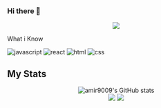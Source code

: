 ### Hi there 👋

<!--
**amir9009/amir9009** is a ✨ _special_ ✨ repository because its `README.md` (this file) appears on your GitHub profile.

Here are some ideas to get you started:

- 🔭 I’m currently working on ...
- 🌱 I’m currently learning ...
- 👯 I’m looking to collaborate on ...
- 🤔 I’m looking for help with ...
- 💬 Ask me about ...
- 📫 How to reach me: ...
- 😄 Pronouns: ...
- ⚡ Fun fact: ...
-->

<p align="center">
<img src="https://res.cloudinary.com/practicaldev/image/fetch/s--NzgxrJEe--/c_limit%2Cf_auto%2Cfl_progressive%2Cq_66%2Cw_880/https://dev-to-uploads.s3.amazonaws.com/uploads/articles/mdvk568xm4hmk3bjfsqs.gif">
</img>
</p>

<p> What i Know</p>

![javascript](https://img.icons8.com/dusk/64/000000/javascript-logo.png)
![react](https://img.icons8.com/officel/64/000000/react.png)
![html](https://img.icons8.com/color/64/000000/html-5--v1.png)
![css](https://img.icons8.com/color/64/000000/css3.png)

## My Stats
<!-- ![Top Langs](https://github-readme-stats.vercel.app/api?username=simorgh77&show_icons=true&include_all_commits=true&theme=monokai)
![mattn's github stats](https://github-readme-stats.vercel.app/api/top-langs/?username=simorgh77&layout=compact&theme=monokai&langs_count=12) -->

<p align="center">
  <img src="https://github-readme-stats.vercel.app/api?username=amir9009&show_icons=true&include_all_commits=true&theme=monokai" alt="amir9009's GitHub stats" /><br />
  <img src="https://github-readme-streak-stats.herokuapp.com/?user=amir9009&theme=monokai"/>
  <img src="https://github-readme-stats.vercel.app/api/top-langs/?username=amir9009&layout=compact&theme=monokai&langs_count=12"/>
</p>
